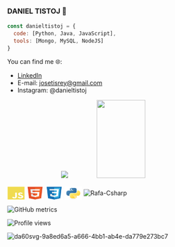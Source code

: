 ### DANIEL TISTOJ 👋
 
```js
const danieltistoj = {
  code: [Python, Java, JavaScript],
  tools: [Mongo, MySQL, NodeJS]
}
```

You can find me 🌐:

- [LinkedIn](https://www.linkedin.com/in/daniel-tistoj-315661223/)
- E-mail: josetisrey@gmail.com
- Instagram: @danieltistoj

<div align="center">
<img  height="180em"  src="https://github-readme-stats.vercel.app/api?username=danieltistoj&theme=dark&show_icons=true"/>
<img  height="180em" width="47%" src="https://github-readme-stats.vercel.app/api/top-langs/?username=danieltistoj&layout=compact&theme=dark"/>
</div>

<div style="display: inline_block"><br>
  <img align="center" alt="Rafa-Js" height="30" width="40" src="https://raw.githubusercontent.com/devicons/devicon/master/icons/javascript/javascript-plain.svg">
  <img align="center" alt="Rafa-HTML" height="30" width="40" src="https://raw.githubusercontent.com/devicons/devicon/master/icons/html5/html5-original.svg">
  <img align="center" alt="Rafa-CSS" height="30" width="40" src="https://raw.githubusercontent.com/devicons/devicon/master/icons/css3/css3-original.svg">
  <img align="center" alt="Rafa-Python" height="30" width="40" src="https://raw.githubusercontent.com/devicons/devicon/master/icons/python/python-original.svg">
  <img align="center" alt="Rafa-Csharp" height="30" width="40" src="https://cdn.jsdelivr.net/gh/devicons/devicon@v2.15.1/devicon.min.css">
  <link rel="stylesheet" href="https://cdn.jsdelivr.net/gh/devicons/devicon@v2.15.1/devicon.min.css">
</div>
  
![GitHub metrics](https://metrics.lecoq.io/danieltistoj)  

![Profile views](https://gpvc.arturio.dev/danieltistoj)  

![da60svg-9a8ed6a5-a666-4bb1-ab4e-da779e273bc7](https://user-images.githubusercontent.com/42653664/189792160-c6155735-a851-4013-a05c-e336d2a2b594.gif)
